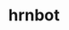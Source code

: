 ---
title: hrnbot
github: https://github.com/hrnbot
mode: dark
transition: 3s
archetype:
  - Little Bit of Everything
---